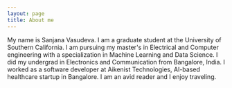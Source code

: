 ```yaml
---
layout: page
title: About me
---
```


My name is Sanjana Vasudeva. I am a graduate student at the University of Southern California. I am pursuing my master's in Electrical and Computer engineering with a specialization in Machine Learning and Data Science. I did my undergrad in Electronics and Communication from Bangalore, India. I worked as a software developer at Aikenist Technologies, AI-based healthcare startup in Bangalore. I am an avid reader and I enjoy traveling.



